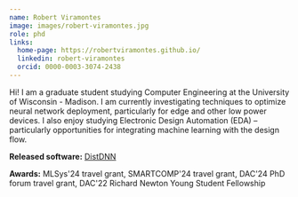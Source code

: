 ```yaml
---
name: Robert Viramontes
image: images/robert-viramontes.jpg
role: phd
links:
  home-page: https://robertviramontes.github.io/
  linkedin: robert-viramontes
  orcid: 0000-0003-3074-2438
---
```


Hi! I am a graduate student studying Computer Engineering at the University of Wisconsin - Madison. I am currently investigating techniques to optimize neural network deployment, particularly for edge and other low power devices. I also enjoy studying Electronic Design Automation (EDA) – particularly opportunities for integrating machine learning with the design flow.

**Released software:** [DistDNN](https://github.com/robertviramontes/distributed_inference_estimation_optimization/tree/main)

**Awards:** MLSys'24 travel grant, SMARTCOMP'24 travel grant, DAC'24 PhD forum travel grant, DAC'22 Richard Newton Young Student Fellowship
